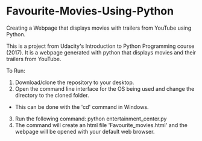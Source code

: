 # Favourite-Movies-Using-Python
Creating a Webpage that displays movies with trailers from YouTube using Python. 

This is a project from Udacity's Introduction to Python Programming course (2017). It is a webpage generated with python that displays movies and their trailers from YouTube.

To Run:
1. Download/clone the repository to your desktop.
2. Open the command line interface for the OS being used and change the directory to the cloned folder. 
- This can be done with the 'cd' command in Windows.
3. Run the following command: python entertainment_center.py
4. The command will create an html file 'Favourite_movies.html' and the webpage will be opened with your default web browser.

